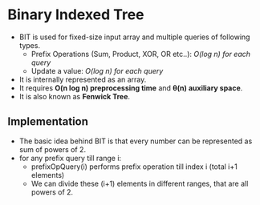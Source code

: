 # Binary Indexed Tree
- BIT is used for fixed-size input array and multiple queries of following types.
    - Prefix Operations (Sum, Product, XOR, OR etc..): *O(log n) for each query*
    - Update a value: *O(log n) for each query*
- It is internally represented as an array.
- It requires **O(n log n) preprocessing time** and **θ(n) auxiliary space**.
- It is also known as **Fenwick Tree**.
  
## Implementation
  - The basic idea behind BIT is that every number can be represented as sum of powers of 2.
  - for any prefix query till range i:
    - prefixOpQuery(i) performs prefix operation till index i (total i+1 elements)
    - We can divide these (i+1) elements in different ranges, that are all powers of 2.

